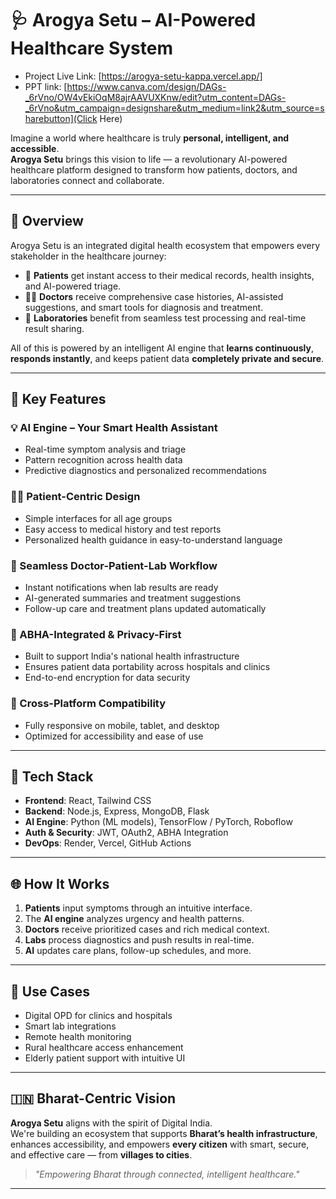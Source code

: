 # 🩺 Arogya Setu – AI-Powered Healthcare System

- Project Live Link: [https://arogya-setu-kappa.vercel.app/]
- PPT link: [https://www.canva.com/design/DAGs-_6rVno/OW4vEkiOqM8ajrAAVUXKnw/edit?utm_content=DAGs-_6rVno&utm_campaign=designshare&utm_medium=link2&utm_source=sharebutton](Click Here)

Imagine a world where healthcare is truly **personal, intelligent, and accessible**.  
**Arogya Setu** brings this vision to life — a revolutionary AI-powered healthcare platform designed to transform how patients, doctors, and laboratories connect and collaborate.

---

## 🚀 Overview

Arogya Setu is an integrated digital health ecosystem that empowers every stakeholder in the healthcare journey:

- 🤝 **Patients** get instant access to their medical records, health insights, and AI-powered triage.
- 🧑‍⚕️ **Doctors** receive comprehensive case histories, AI-assisted suggestions, and smart tools for diagnosis and treatment.
- 🧪 **Laboratories** benefit from seamless test processing and real-time result sharing.

All of this is powered by an intelligent AI engine that **learns continuously**, **responds instantly**, and keeps patient data **completely private and secure**.

---

## 🌟 Key Features

### 💡 AI Engine – Your Smart Health Assistant
- Real-time symptom analysis and triage
- Pattern recognition across health data
- Predictive diagnostics and personalized recommendations

### 👨‍⚕️ Patient-Centric Design
- Simple interfaces for all age groups
- Easy access to medical history and test reports
- Personalized health guidance in easy-to-understand language

### 🔗 Seamless Doctor-Patient-Lab Workflow
- Instant notifications when lab results are ready
- AI-generated summaries and treatment suggestions
- Follow-up care and treatment plans updated automatically

### 🔐 ABHA-Integrated & Privacy-First
- Built to support India's national health infrastructure
- Ensures patient data portability across hospitals and clinics
- End-to-end encryption for data security

### 📱 Cross-Platform Compatibility
- Fully responsive on mobile, tablet, and desktop
- Optimized for accessibility and ease of use

---

## 🧩 Tech Stack

- **Frontend**: React, Tailwind CSS
- **Backend**: Node.js, Express, MongoDB, Flask
- **AI Engine**: Python (ML models), TensorFlow / PyTorch, Roboflow
- **Auth & Security**: JWT, OAuth2, ABHA Integration
- **DevOps**: Render, Vercel, GitHub Actions

---

## 🌐 How It Works

1. **Patients** input symptoms through an intuitive interface.
2. The **AI engine** analyzes urgency and health patterns.
3. **Doctors** receive prioritized cases and rich medical context.
4. **Labs** process diagnostics and push results in real-time.
5. **AI** updates care plans, follow-up schedules, and more.

---

## 💼 Use Cases

- Digital OPD for clinics and hospitals
- Smart lab integrations
- Remote health monitoring
- Rural healthcare access enhancement
- Elderly patient support with intuitive UI

---

## 🇮🇳 Bharat-Centric Vision

**Arogya Setu** aligns with the spirit of Digital India.  
We're building an ecosystem that supports **Bharat’s health infrastructure**, enhances accessibility, and empowers **every citizen** with smart, secure, and effective care — from **villages to cities**.

> *"Empowering Bharat through connected, intelligent healthcare."*

---


